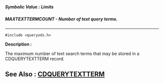 ##### Symbolic Value : Limits
##### MAXTEXTTERMCOUNT - Number of text query terms.
---
```
#include <queryods.h>
```
**Description :**

The maximum number of text search terms that may be stored in a CDQUERYTEXTTERM 
record.

**See Also :**
[CDQUERYTEXTTERM](/reference/Data/CDQUERYTEXTTERM)
---
